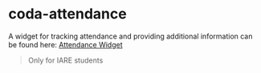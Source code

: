 ﻿# coda-attendance

A widget for tracking attendance and providing additional information can be found here: [Attendance Widget](https://coda.io/packs/samvidha-attendance-18050)

> Only for IARE students


